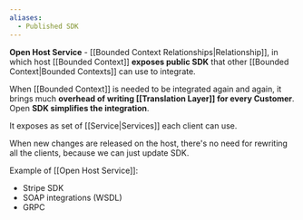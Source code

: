 ```yaml
---
aliases:
  - Published SDK
---
```

**Open Host Service** - [[Bounded Context Relationships|Relationship]], in which host [[Bounded Context]] **exposes public SDK** that other [[Bounded Context|Bounded Contexts]] can use to integrate.

When [[Bounded Context]] is needed to be integrated again and again, it brings much **overhead of writing [[Translation Layer]] for every Customer**. Open **SDK simplifies the integration**.

It exposes as set of [[Service|Services]] each client can use.

When new changes are released on the host, there's no need for rewriting all the clients, because we can just update SDK.

Example of [[Open Host Service]]:
- Stripe SDK
- SOAP integrations (WSDL)
- GRPC
